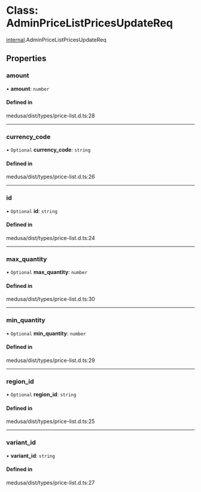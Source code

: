 # Class: AdminPriceListPricesUpdateReq

[internal](../modules/internal-13.md).AdminPriceListPricesUpdateReq

## Properties

### amount

• **amount**: `number`

#### Defined in

medusa/dist/types/price-list.d.ts:28

___

### currency\_code

• `Optional` **currency\_code**: `string`

#### Defined in

medusa/dist/types/price-list.d.ts:26

___

### id

• `Optional` **id**: `string`

#### Defined in

medusa/dist/types/price-list.d.ts:24

___

### max\_quantity

• `Optional` **max\_quantity**: `number`

#### Defined in

medusa/dist/types/price-list.d.ts:30

___

### min\_quantity

• `Optional` **min\_quantity**: `number`

#### Defined in

medusa/dist/types/price-list.d.ts:29

___

### region\_id

• `Optional` **region\_id**: `string`

#### Defined in

medusa/dist/types/price-list.d.ts:25

___

### variant\_id

• **variant\_id**: `string`

#### Defined in

medusa/dist/types/price-list.d.ts:27
